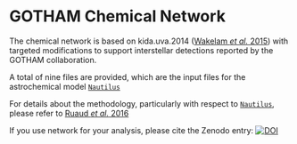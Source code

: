 # GOTHAM Chemical Network

The chemical network is based on kida.uva.2014 ([Wakelam _et al._ 2015](https://iopscience.iop.org/article/10.1088/0067-0049/217/2/20)) with targeted modifications to support interstellar detections reported by the GOTHAM collaboration.

A total of nine files are provided, which are the input files for the astrochemical model [`Nautilus`](https://forge.oasu.u-bordeaux.fr/LAB/astrochem-tools/pnautilus)

For details about the methodology, particularly with respect to [`Nautilus`](https://forge.oasu.u-bordeaux.fr/LAB/astrochem-tools/pnautilus), please refer to [Ruaud _et al._ 2016](https://doi.org/10.1093/mnras/stw887)

If you use network for your analysis, please cite the Zenodo entry: [![DOI](https://zenodo.org/badge/DOI/10.5281/zenodo.13257329.svg)](https://doi.org/10.5281/zenodo.13257329)
